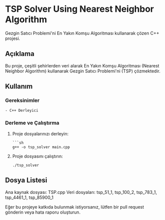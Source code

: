 # TSP Solver Using Nearest Neighbor Algorithm

Gezgin Satıcı Problemi'ni En Yakın Komşu Algoritması kullanarak çözen C++ projesi.

## Açıklama
Bu proje, çeşitli şehirlerden veri alarak En Yakın Komşu Algoritması (Nearest Neighbor Algorithm) kullanarak Gezgin Satıcı Problemi'ni (TSP) çözmektedir.

## Kullanım

### Gereksinimler

    - C++ Derleyici

### Derleme ve Çalıştırma

1. Proje dosyalarınızı derleyin:

       ```sh
       g++ -o tsp_solver main.cpp
1. Proje dosyasını çalıştırın:

       ./tsp_solver
## Dosya Listesi
Ana kaynak dosyası: TSP.cpp
Veri dosyaları: tsp_51_1, tsp_100_2, tsp_783_1, tsp_4461_1, tsp_85900_1

Eğer bu projeye katkıda bulunmak istiyorsanız, lütfen bir pull request gönderin veya hata raporu oluşturun.
